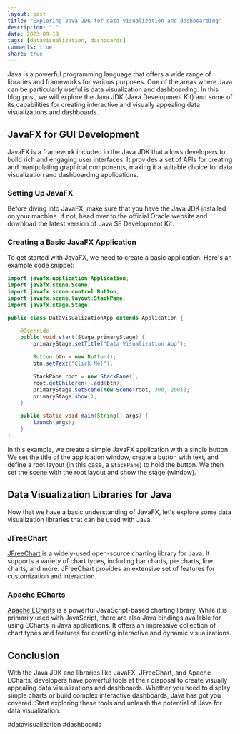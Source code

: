 ```yaml
---
layout: post
title: "Exploring Java JDK for data visualization and dashboarding"
description: " "
date: 2023-09-13
tags: [datavisualization, dashboards]
comments: true
share: true
---
```


Java is a powerful programming language that offers a wide range of libraries and frameworks for various purposes. One of the areas where Java can be particularly useful is data visualization and dashboarding. In this blog post, we will explore the Java JDK (Java Development Kit) and some of its capabilities for creating interactive and visually appealing data visualizations and dashboards.


## JavaFX for GUI Development

JavaFX is a framework included in the Java JDK that allows developers to build rich and engaging user interfaces. It provides a set of APIs for creating and manipulating graphical components, making it a suitable choice for data visualization and dashboarding applications.


### Setting Up JavaFX

Before diving into JavaFX, make sure that you have the Java JDK installed on your machine. If not, head over to the official Oracle website and download the latest version of Java SE Development Kit.


### Creating a Basic JavaFX Application

To get started with JavaFX, we need to create a basic application. Here's an example code snippet:

```java
import javafx.application.Application;
import javafx.scene.Scene;
import javafx.scene.control.Button;
import javafx.scene.layout.StackPane;
import javafx.stage.Stage;

public class DataVisualizationApp extends Application {

    @Override
    public void start(Stage primaryStage) {
        primaryStage.setTitle("Data Visualization App");

        Button btn = new Button();
        btn.setText("Click Me!");

        StackPane root = new StackPane();
        root.getChildren().add(btn);
        primaryStage.setScene(new Scene(root, 300, 200));
        primaryStage.show();
    }

    public static void main(String[] args) {
        launch(args);
    }
}
```

In this example, we create a simple JavaFX application with a single button. We set the title of the application window, create a button with text, and define a root layout (in this case, a `StackPane`) to hold the button. We then set the scene with the root layout and show the stage (window).


## Data Visualization Libraries for Java

Now that we have a basic understanding of JavaFX, let's explore some data visualization libraries that can be used with Java.


### JFreeChart

[JFreeChart](https://www.jfree.org/jfreechart/) is a widely-used open-source charting library for Java. It supports a variety of chart types, including bar charts, pie charts, line charts, and more. JFreeChart provides an extensive set of features for customization and interaction.


### Apache ECharts

[Apache ECharts](https://echarts.apache.org/) is a powerful JavaScript-based charting library. While it is primarily used with JavaScript, there are also Java bindings available for using ECharts in Java applications. It offers an impressive collection of chart types and features for creating interactive and dynamic visualizations.


## Conclusion

With the Java JDK and libraries like JavaFX, JFreeChart, and Apache ECharts, developers have powerful tools at their disposal to create visually appealing data visualizations and dashboards. Whether you need to display simple charts or build complex interactive dashboards, Java has got you covered. Start exploring these tools and unleash the potential of Java for data visualization.

#datavisualization #dashboards